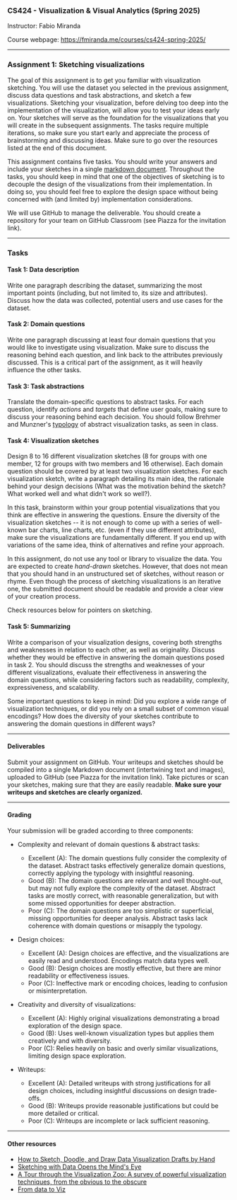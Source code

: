 ### CS424 - Visualization & Visual Analytics (Spring 2025)

Instructor: Fabio Miranda

Course webpage: https://fmiranda.me/courses/cs424-spring-2025/

---

### Assignment 1: Sketching visualizations

The goal of this assignment is to get you familiar with visualization sketching. You will use the dataset you selected in the previous assignment, discuss data questions and task abstractions, and sketch a few visualizations. Sketching your visualization, before delving too deep into the implementation of the visualization, will allow you to test your ideas early on. Your sketches will serve as the foundation for the visualizations that you will create in the subsequent assignments. The tasks require multiple iterations, so make sure you start early and appreciate the process of brainstorming and discussing ideas. Make sure to go over the resources listed at the end of this document.

This assignment contains five tasks. You should write your answers and include your sketches in a single [markdown document](https://www.markdownguide.org/getting-started/). Throughout the tasks, you should keep in mind that one of the objectives of sketching is to decouple the design of the visualizations from their implementation. In doing so, you should feel free to explore the design space without being concerned with (and limited by) implementation considerations.

We will use GitHub to manage the deliverable. You should create a repository for your team on GitHub Classroom (see Piazza for the invitation link).

---

### Tasks

#### Task 1: Data description

Write one paragraph describing the dataset, summarizing the most important points (including, but not limited to, its size and attributes). Discuss how the data was collected, potential users and use cases for the dataset.

#### Task 2: Domain questions

Write one paragraph discussing at least four domain questions that you would like to investigate using visualization. Make sure to discuss the reasoning behind each question, and link back to the attributes previously discussed. This is a critical part of the assignment, as it will heavily influence the other tasks.

#### Task 3: Task abstractions

Translate the domain-specific questions to abstract tasks. For each question, identify *actions* and *targets* that define user goals, making sure to discuss your reasoning behind each decision. You should follow Brehmer and Munzner's [typology](https://www.cs.ubc.ca/labs/imager/tr/2013/MultiLevelTaskTypology/brehmer_infovis13.pdf) of abstract visualization tasks, as seen in class.

#### Task 4: Visualization sketches

Design 8 to 16 different visualization sketches (8 for groups with one member, 12 for groups with two members and 16 otherwise). Each domain question should be covered by at least two visualization sketches. For each visualization sketch, write a paragraph detailing its main idea, the rationale behind your design decisions (What was the motivation behind the sketch? What worked well and what didn't work so well?).

In this task, brainstorm within your group potential visualizations that you think are effective in answering the questions. Ensure the diversity of the visualization sketches -- it is not enough to come up with a series of well-known bar charts, line charts, etc. (even if they use different attributes), make sure the visualizations are fundamentally different. If you end up with variations of the same idea, think of alternatives and refine your approach.

In this assignment, do not use any tool or library to visualize the data. You are expected to create *hand-drawn* sketches. However, that does not mean that you should hand in an unstructured set of sketches, without reason or rhyme. Even though the process of sketching visualizations is an iterative one, the submitted document should be readable and provide a clear view of your creation process.

Check resources below for pointers on sketching.

#### Task 5: Summarizing

Write a comparison of your visualization designs, covering both strengths and weaknesses in relation to each other, as well as originality. Discuss whether they would be effective in answering the domain questions posed in task 2. You should discuss the strengths and weaknesses of your different visualizations, evaluate their effectiveness in answering the domain questions, while considering factors such as readability, complexity, expressiveness, and scalability.

Some important questions to keep in mind: Did you explore a wide range of visualization techniques, or did you rely on a small subset of common visual encodings? How does the diversity of your sketches contribute to answering the domain questions in different ways?

---

#### Deliverables

Submit your assignment on GitHub. Your writeups and sketches should be compiled into a single Markdown document (intertwining text and images), uploaded to GitHub (see Piazza for the invitation link). Take pictures or scan your sketches, making sure that they are easily readable. **Make sure your writeups and sketches are clearly organized.**

---

#### Grading

Your submission will be graded according to three components:

- Complexity and relevant of domain questions & abstract tasks:
  - Excellent (A): The domain questions fully consider the complexity of the dataset. Abstract tasks effectively generalize domain questions, correctly applying the typology with insightful reasoning.
  - Good (B): The domain questions are relevant and well thought-out, but may not fully explore the complexity of the dataset. Abstract tasks are mostly correct, with reasonable generalization, but with some missed opportunities for deeper abstraction.
  - Poor (C): The domain questions are too simplistic or superficial, missing opportunities for deeper analysis. Abstract tasks lack coherence with domain questions or misapply the typology.

- Design choices:
  - Excellent (A): Design choices are effective, and the visualizations are easily read and understood. Encodings match data types well.
  - Good (B): Design choices are mostly effective, but there are minor readability or effectiveness issues.
  - Poor (C): Ineffective mark or encoding choices, leading to confusion or misinterpretation.

- Creativity and diversity of visualizations:
  - Excellent (A): Highly original visualizations demonstrating a broad exploration of the design space.
  - Good (B): Uses well-known visualization types but applies them creatively and with diversity.
  - Poor (C): Relies heavily on basic and overly similar visualizations, limiting design space exploration.

- Writeups:
  - Excellent (A): Detailed writeups with strong justifications for all design choices, including insightful discussions on design trade-offs.
  - Good (B): Writeups provide reasonable justifications but could be more detailed or critical.
  - Poor (C): Writeups are incomplete or lack sufficient reasoning.

----

#### Other resources

* [How to Sketch, Doodle, and Draw Data Visualization Drafts by Hand](https://depictdatastudio.com/how-to-sketch-doodle-and-draw-data-visualization-drafts-by-hand/)
* [Sketching with Data Opens the Mind's Eye](https://medium.com/accurat-in-sight/sketching-with-data-opens-the-mind-s-eye-92d78554565)
* [A Tour through the Visualization Zoo: A survey of powerful visualization techniques, from the obvious to the obscure](https://dl.acm.org/doi/10.1145/1794514.1805128)
* [From data to Viz](https://www.data-to-viz.com/)
